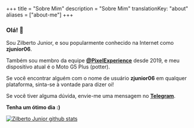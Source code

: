 +++
title = "Sobre Mim"
description = "Sobre Mim"
translationKey: "about"
aliases = ["about-me"]
+++

### Olá! 👋

Sou Zilberto Junior, e sou popularmente conhecido na Internet como **zjunior06**.

Também sou membro da equipe **[@PixelExperience](https://github.com/PixelExperience)** desde 2019, e meu dispositivo atual é o Moto G5 Plus (potter).

Se você encontrar alguém com o nome de usuário **zjunior06** em qualquer plataforma, sinta-se à vontade para dizer oi!

Se você tiver alguma dúvida, envie-me uma mensagem no **[Telegram](https://t.me/zjunior06)**.

**Tenha um ótimo dia :)**

[![Zilberto Junior github stats](https://github-readme-stats.vercel.app/api?username=zjunior06&hide=issues&show_icons=true&include_all_commits=true&theme=dracula)](https://github.com/zjunior06)

